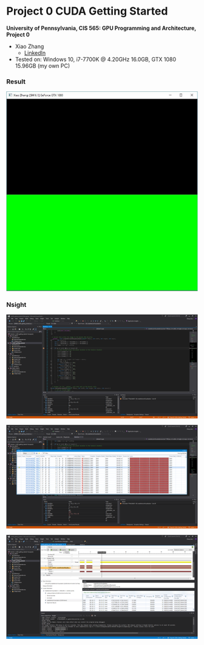 Project 0 CUDA Getting Started
====================

**University of Pennsylvania, CIS 565: GPU Programming and Architecture, Project 0**

* Xiao Zhang
  * [LinkedIn](https://www.linkedin.com/in/xiao-zhang-674bb8148/)
* Tested on: Windows 10, i7-7700K @ 4.20GHz 16.0GB, GTX 1080 15.96GB (my own PC)

### Result

![](images/0.JPG)

### Nsight

![](images/1.png)

![](images/2.png)

![](images/3.png)

